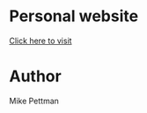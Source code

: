 # Personal website
<a href="https://mike-pettman.herokuapp.com/">Click here to visit</a>

# Author
Mike Pettman